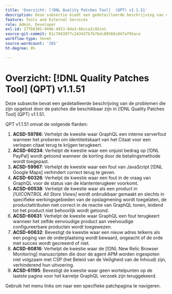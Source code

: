 ```yaml
---
title: 'Overzicht: [!DNL Quality Patches Tool]  (QPT) v1.1.51'
description: Deze subsectie biedt een gedetailleerde beschrijving van de problemen die zijn opgelost door de patches die beschikbaar zijn in  [!DNL Quality Patches Tool]  (QPT) v1.1.51.
feature: Tools and External Services
role: Admin, Developer
exl-id: 277b6301-944b-4913-84a3-bbcca2c92ce1
source-git-commit: 81c78439f7c243437b7b76dc80560c847af95ace
workflow-type: tm+mt
source-wordcount: '265'
ht-degree: 0%

---
```


# Overzicht: [!DNL Quality Patches Tool] (QPT) v1.1.51

Deze subsectie bevat een gedetailleerde beschrijving van de problemen die zijn opgelost door de patches die beschikbaar zijn in [!DNL Quality Patches Tool] (QPT) v1.1.51.

QPT v1.1.51 omvat de volgende flarden:

1. **ACSD-59786**: Verhelpt de kwestie waar GraphQL een interne serverfout wanneer het proberen om identiteitskaart van het Citaat voor een verlopen citaat terug te krijgen terugkeert.
1. **ACSD-60234**: Verhelpt de kwestie waar een onjuist bedrag op [!DNL PayPal] wordt getoond wanneer de korting door de betalingsmethode wordt toegepast.
1. **ACSD-59967**: Verhelpt de kwestie waar een fout van JavaScript [!DNL Google Maps] verhindert correct terug te geven.
1. **ACSD-60326**: Verhelpt de kwestie waar een fout in de vraag van GraphQL voor de status van de klantenterugkeer voorkomt.
1. **ACSD-60538**: Verhelpt de kwestie waar als een product in *[!UICONTROL All Store Views]* wordt onbruikbaar gemaakt en slechts in specifieke werkingsgebieden van de opslagmening wordt toegelaten, de productattributen niet correct in de reactie van GraphQL tonen, leidend tot het product niet behoorlijk wordt getoond.
1. **ACSD-60631**: Verhelpt de kwestie waar GraphQL een fout terugkeert wanneer het zelfde eenvoudige product aan veelvoudige configureerbare producten wordt toegewezen.
1. **ACSD-60632**: Bevestigt de kwestie waar een nieuw adres telkens als een poging van de orderplaatsing wordt bewaard, ongeacht of de orde met succes wordt gecreeerd of niet.
1. **ACSD-60816**: Verhelpt de kwestie waar de [!DNL New Relic Browser Monitoring] manuscripten die door de agent APM worden ingespoten niet volgzaam met CSP (het Beleid van de Veiligheid van de Inhoud) zijn, verhinderend hun uitvoering.
1. **ACSD-61195**: Bevestigt de kwestie waar geen wortelpunten op de laatste pagina voor het karretje GraphQL verzoek zijn teruggekeerd.

Gebruik het menu links om naar een specifieke patchpagina te navigeren.
